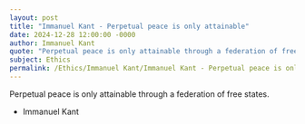 ```yaml
---
layout: post
title: "Immanuel Kant - Perpetual peace is only attainable"
date: 2024-12-28 12:00:00 -0000
author: Immanuel Kant
quote: "Perpetual peace is only attainable through a federation of free states."
subject: Ethics
permalink: /Ethics/Immanuel Kant/Immanuel Kant - Perpetual peace is only attainable
---
```


Perpetual peace is only attainable through a federation of free states.

- Immanuel Kant
